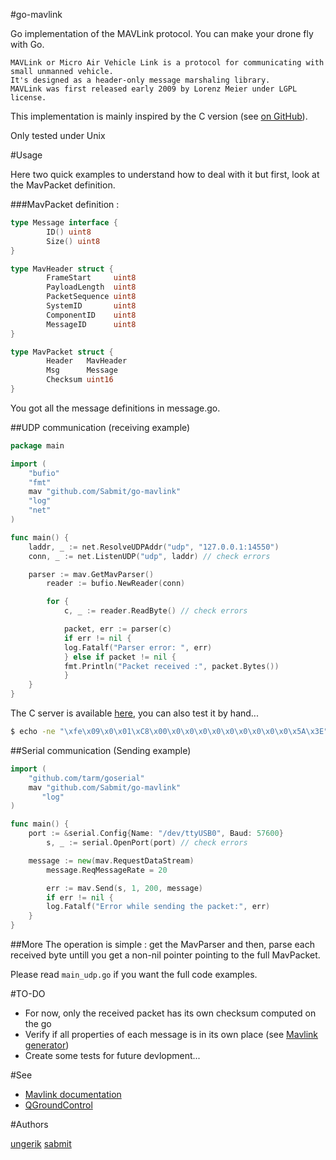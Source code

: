 #go-mavlink

Go implementation of the MAVLink protocol.
You can make your drone fly with Go.

```text
MAVLink or Micro Air Vehicle Link is a protocol for communicating with small unmanned vehicle.
It's designed as a header-only message marshaling library.
MAVLink was first released early 2009 by Lorenz Meier under LGPL license.
```

This implementation is mainly inspired by the C version (see [on GitHub](https://github.com/mavlink/qgroundcontrol/tree/master/libs/mavlink/include/mavlink/v1.0)).

Only tested under Unix

#Usage

Here two quick examples to understand how to deal with it but first, look at the MavPacket definition.

###MavPacket definition :
```go
type Message interface {
        ID() uint8
        Size() uint8
}

type MavHeader struct {
        FrameStart     uint8
        PayloadLength  uint8
        PacketSequence uint8
        SystemID       uint8
        ComponentID    uint8
        MessageID      uint8
}

type MavPacket struct {
        Header   MavHeader
        Msg      Message
        Checksum uint16
}

```

You got all the message definitions in message.go.


##UDP communication (receiving example)


```go
package main

import (
	"bufio"
	"fmt"
	mav "github.com/Sabmit/go-mavlink"
	"log"
	"net"
)

func main() {
	laddr, _ := net.ResolveUDPAddr("udp", "127.0.0.1:14550")
	conn, _ := net.ListenUDP("udp", laddr) // check errors

	parser := mav.GetMavParser()
        reader := bufio.NewReader(conn)

        for {
    	    c, _ := reader.ReadByte() // check errors

            packet, err := parser(c)
            if err != nil {
           	log.Fatalf("Parser error: ", err)
            } else if packet != nil {
        	fmt.Println("Packet received :", packet.Bytes())
    	    }
	}
}
```
The C server is available [here](https://github.com/mavlink/mavlink/tree/master/examples/linux), you can also test it by hand...
```bash
$ echo -ne "\xfe\x09\x0\x01\xC8\x00\x0\x0\x0\x0\x0\x0\x0\x0\x0\x5A\x3E" | nc -u 127.0.0.1 14550
```



##Serial communication (Sending example)
```go
import (
	"github.com/tarm/goserial"
	mav "github.com/Sabmit/go-mavlink"
       "log"
)

func main() {
	port := &serial.Config{Name: "/dev/ttyUSB0", Baud: 57600}
        s, _ := serial.OpenPort(port) // check errors

	message := new(mav.RequestDataStream)
        message.ReqMessageRate = 20

        err := mav.Send(s, 1, 200, message)
        if err != nil {
		log.Fatalf("Error while sending the packet:", err)
	}
}
```

##More
The operation is simple : get the MavParser and then, parse each received byte untill you get a non-nil pointer pointing to the full MavPacket.

Please read `main_udp.go` if you want the full code examples.


#TO-DO
* For now, only the received packet has its own checksum computed on the go
* Verify if all properties of each message is in its own place (see [Mavlink generator](http://www.qgroundcontrol.org/mavlink/generator))
* Create some tests for future devlopment...

#See
* [Mavlink documentation](https://pixhawk.ethz.ch/mavlink/)
* [QGroundControl](http://www.qgroundcontrol.org/mavlink/start)


#Authors

[ungerik](https://github.com/ungerik)
[sabmit](http://github.com/sabmit)
